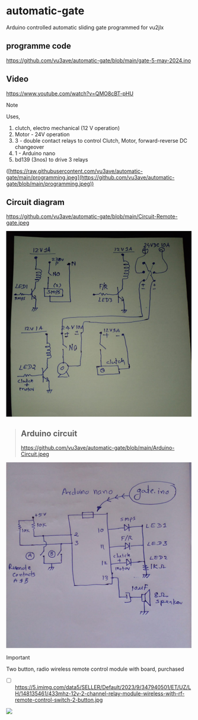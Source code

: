 # automatic-gate
Arduino controlled automatic sliding gate
programmed for vu2jlx

## programme code
https://github.com/vu3ave/automatic-gate/blob/main/gate-5-may-2024.ino
 
## Video
https://www.youtube.com/watch?v=QMO8cBT-pHU

> [!NOTE]
> Uses,
>   1.    clutch, electro mechanical (12 V operation)
>   1.  Motor - 24V operation
>   1.  3 - double contact relays to control Clutch, Motor, forward-reverse DC changeover
>   1.   1 - Arduino nano
>   1.   bd139 (3nos) to drive 3 relays
>
> ([https://raw.githubusercontent.com/vu3ave/automatic-gate/main/programming.jpeg](https://github.com/vu3ave/automatic-gate/blob/main/programming.jpeg))
>
> ## Circuit diagram
> https://github.com/vu3ave/automatic-gate/blob/main/Circuit-Remote-gate.jpeg
<img src="https://github.com/vu3ave/automatic-gate/blob/main/Circuit-Remote-gate.jpeg" width="500" >

> ## Arduino circuit
> https://github.com/vu3ave/automatic-gate/blob/main/Arduino-Circuit.jpeg

<img src="https://github.com/vu3ave/automatic-gate/blob/main/Arduino-Circuit.jpeg" width="500" >

> [!IMPORTANT]
> Two button, radio wireless remote control module  with board, purchased
- [ ] https://5.imimg.com/data5/SELLER/Default/2023/9/347940501/ET/UZ/LH/148135461/433mhz-12v-2-channel-relay-module-wireless-with-rf-remote-control-switch-2-button.jpg
> 
<img src="https://5.imimg.com/data5/SELLER/Default/2023/9/347940501/ET/UZ/LH/148135461/433mhz-12v-2-channel-relay-module-wireless-with-rf-remote-control-switch-2-button.jpg" width="500" >

